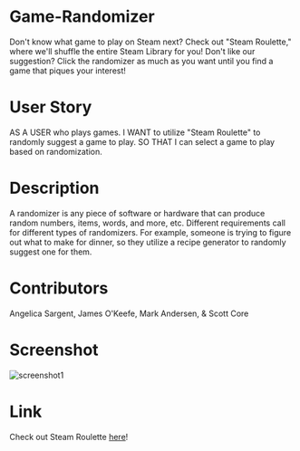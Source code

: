 # Game-Randomizer

Don't know what game to play on Steam next? Check out "Steam Roulette," where we'll shuffle the entire Steam Library for you! Don't like our suggestion? Click the randomizer as much as you want until you find a game that piques your interest!

# User Story

AS A USER who plays games.
I WANT to utilize "Steam Roulette" to randomly suggest a game to play.
SO THAT I can select a game to play based on randomization.

# Description

A randomizer is any piece of software or hardware that can produce random numbers, items, words, and more, etc. Different requirements call for different types of randomizers. For example, someone is trying to figure out what to make for dinner, so they utilize a recipe generator to randomly suggest one for them.

# Contributors

Angelica Sargent, James O'Keefe, Mark Andersen, & Scott Core

# Screenshot

![screenshot1](https://user-images.githubusercontent.com/79868969/117522500-cd017980-af81-11eb-9781-3449bbd69874.png)

# Link

Check out Steam Roulette [here](https://agraysargent.github.io/Game-Randomizer/)!